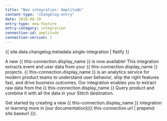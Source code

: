```yaml
---
title: "New integration: Amplitude"
content-type: "changelog-entry"
date: 2018-08-29
entry-type: new-feature
entry-category: integration
connection-id: amplitude
connection-version: 1
---
```

{{ site.data.changelog.metadata.single-integration | flatify }}

A new {{ this-connection.display_name }} is now available! This integration extracts event and user data from your {{ this-connection.display_name }} projects. {{ this-connection.display_name }} is an analytics service for modern product teams to understand user behavior, ship the right features fast, and drive business outcomes. Our integration enables you to extract raw data from the {{ this-connection.display_name }} Query product and combine it with all the data in your Stitch destination.

Get started by creating a new {{ this-connection.display_name }} integration or learning more in [our documentation]({{ this-connection.url | prepend: site.baseurl }}).